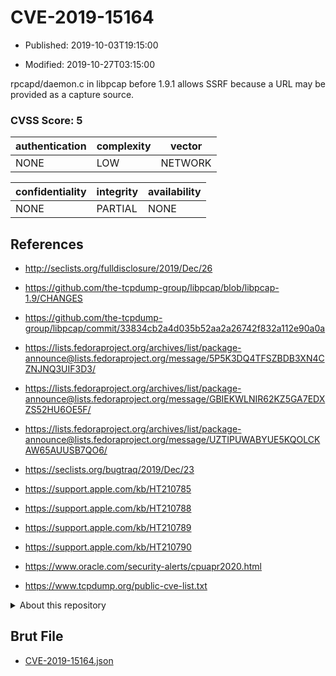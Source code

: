 # CVE-2019-15164

- Published: 2019-10-03T19:15:00

- Modified: 2019-10-27T03:15:00

rpcapd/daemon.c in libpcap before 1.9.1 allows SSRF because a URL may be provided as a capture source.

### CVSS Score: **5**

| authentication | complexity | vector |
| --- | --- | --- |
| NONE | LOW | NETWORK |

| confidentiality | integrity | availability |
| --- | --- | --- |
| NONE | PARTIAL | NONE |

## References

* http://seclists.org/fulldisclosure/2019/Dec/26

* https://github.com/the-tcpdump-group/libpcap/blob/libpcap-1.9/CHANGES

* https://github.com/the-tcpdump-group/libpcap/commit/33834cb2a4d035b52aa2a26742f832a112e90a0a

* https://lists.fedoraproject.org/archives/list/package-announce@lists.fedoraproject.org/message/5P5K3DQ4TFSZBDB3XN4CZNJNQ3UIF3D3/

* https://lists.fedoraproject.org/archives/list/package-announce@lists.fedoraproject.org/message/GBIEKWLNIR62KZ5GA7EDXZS52HU6OE5F/

* https://lists.fedoraproject.org/archives/list/package-announce@lists.fedoraproject.org/message/UZTIPUWABYUE5KQOLCKAW65AUUSB7QO6/

* https://seclists.org/bugtraq/2019/Dec/23

* https://support.apple.com/kb/HT210785

* https://support.apple.com/kb/HT210788

* https://support.apple.com/kb/HT210789

* https://support.apple.com/kb/HT210790

* https://www.oracle.com/security-alerts/cpuapr2020.html

* https://www.tcpdump.org/public-cve-list.txt

<details>
<summary>About this repository</summary> 

  This repository is part of the project [Live Hack CVE](https://github.com/Live-Hack-CVE). Main website can be found [www.live-hack.org](https://www.live-hack.org) 
  
  Made by [Sn0wAlice](https://github.com/Sn0wAlice) for the people that care about security and need to have a feed of the latest CVEs. Hope you enjoy it, don't forget to star the repo and follow me on [Twitter](https://twitter.com/Sn0wAlice) and [Github](https://github.com/Sn0wAlice). And that is my [personnal website](https://www.alice-snow.me/)

  - [Home Page](https://github.com/Live-Hack-CVE)
  - [Framework](https://github.com/Live-Hack-CVE/cve-framework)
  - [CVE database](https://github.com/Live-Hack-CVE/full_database)
  - [Changelog](https://github.com/Live-Hack-CVE/Changelog)
</details>

## Brut File

* [CVE-2019-15164.json](https://raw.githubusercontent.com/Live-Hack-CVE/full_database/main/cves/2019/CVE-2019-15164.json)


